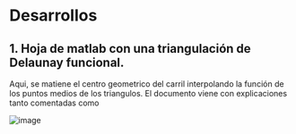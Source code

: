 # Desarrollos

## 1. Hoja de matlab con una triangulación de Delaunay funcional.
Aqui, se matiene el centro geometrico del carril interpolando la función de los puntos medios de los triangulos. El documento viene con explicaciones tanto comentadas como 

![image](https://user-images.githubusercontent.com/116896423/198657714-61d7f095-4b93-404c-8531-cfc7931f5d6e.png)

